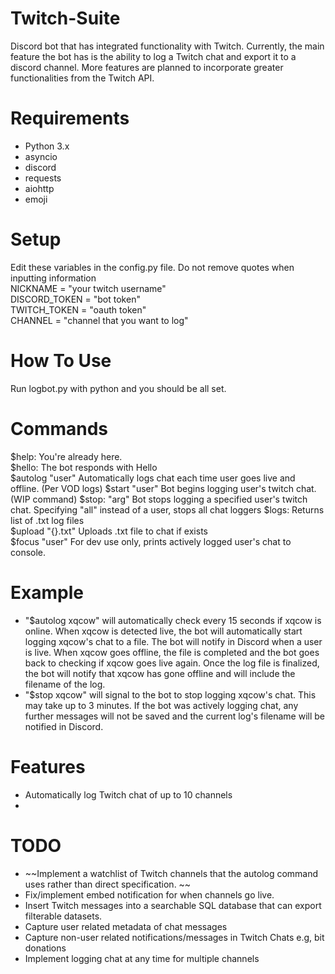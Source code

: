 # Twitch-Suite
Discord bot that has integrated functionality with Twitch.  Currently, the main feature the bot has is the ability to log a Twitch chat and export it to a discord channel.  More features are planned to incorporate greater functionalities from the Twitch API.  
# Requirements
- Python 3.x  
- asyncio
- discord  
- requests 
- aiohttp 
- emoji  
# Setup
Edit these variables in the config.py file.  Do not remove quotes when inputting information  
NICKNAME = "your twitch username"  
DISCORD_TOKEN = "bot token"  
TWITCH_TOKEN = "oauth token"  
CHANNEL = "channel that you want to log"  
# How To Use
Run logbot.py with python and you should be all set.   
# Commands
$help:           You're already here.          
$hello:          The bot responds with Hello  
$autolog "user"  Automatically logs chat each time user goes live and offline. (Per VOD logs)
$start "user"    Bot begins logging user's twitch chat. (WIP command)
$stop: "arg"     Bot stops logging a specified user's twitch chat.  Specifying "all" instead of a user, stops all chat loggers
$logs:           Returns list of .txt log files  
$upload "{}.txt"  Uploads .txt file to chat if exists  
$focus "user"    For dev use only, prints actively logged user's chat to console.

# Example
- "$autolog xqcow" will automatically check every 15 seconds if xqcow is online.  When xqcow is detected live, the bot will automatically start logging xqcow's chat to a file.  The bot will notify in Discord when a user is live.  When xqcow goes offline, the file is completed and the bot goes back to checking if xqcow goes live again.  Once the log file is finalized, the bot will notify that xqcow has gone offline and will include the filename of the log.
- "$stop xqcow" will signal to the bot to stop logging xqcow's chat.  This may take up to 3 minutes.  If the bot was actively logging chat, any further messages will not be saved and the current log's filename will be notified in Discord.  

# Features
- Automatically log Twitch chat of up to 10 channels
- 
# TODO
- ~~Implement a watchlist of Twitch channels that the autolog command uses rather than direct specification.  ~~
- Fix/implement embed notification for when channels go live.  
- Insert Twitch messages into a searchable SQL database that can export filterable datasets.  
- Capture user related metadata of chat messages  
- Capture non-user related notifications/messages in Twitch Chats e.g, bit donations  
- Implement logging chat at any time for multiple channels 

